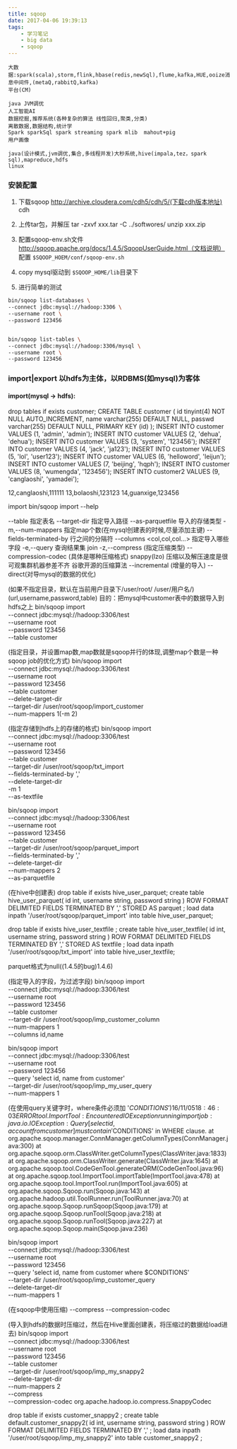 ```yaml
---
title: sqoop
date: 2017-04-06 19:39:13
tags:
	- 学习笔记
	- big data
	- sqoop
---
```


    大数据:spark(scala),storm,flink,hbase(redis,newSql),flume,kafka,HUE,ooize消息中间件,(metaQ,rabbitQ,kafka)
    平台(CM)

    java JVM调优
    人工智能AI
    数据挖掘,推荐系统(各种复杂的算法 线性回归,聚类,分类)
    离散数据,数据结构,统计学
    Spark sparkSql spark streaming spark mlib  mahout+pig
    用户画像

    java(设计模式,jvm调优,集合,多线程并发)大秒系统,hive(impala,tez，spark sql),mapreduce,hdfs
    linux

### 安装配置

1. 下载sqoop http://archive.cloudera.com/cdh5/cdh/5/(下载cdh版本地址)
cdh

2. 上传tar包，并解压
tar -zxvf xxx.tar -C ../softwores/
unzip xxx.zip

3. 配置sqoop-env.sh文件
http://sqoop.apache.org/docs/1.4.5/SqoopUserGuide.html（文档说明）
配置
`$SQOOP_HOEM/conf/sqoop-env.sh`
4. copy mysql驱动到
`$SQOOP_HOME/lib`目录下
5. 进行简单的测试

```bash
bin/sqoop list-databases \
--connect jdbc:mysql://hadoop:3306 \
--username root \
--password 123456


bin/sqoop list-tables \
--connect jdbc:mysql://hadoop:3306/mysql \
--username root \
--password 123456
```

### import|export  以hdfs为主体，以RDBMS(如mysql)为客体

#### import(mysql -> hdfs):
drop tables if exists customer;
CREATE TABLE customer (
  id tinyint(4) NOT NULL AUTO_INCREMENT,
  name varchar(255) DEFAULT NULL,
  passwd varchar(255) DEFAULT NULL,
  PRIMARY KEY (id)
);
INSERT INTO customer VALUES (1, 'admin', 'admin');
INSERT INTO customer VALUES (2, 'dehua', 'dehua');
INSERT INTO customer VALUES (3, 'system', '123456');
INSERT INTO customer VALUES (4, 'jack', 'ja123');
INSERT INTO customer VALUES (5, 'lol', 'user123');
INSERT INTO customer VALUES (6, 'helloword', 'leijun');
INSERT INTO customer VALUES (7, 'beijing', 'hqph');
INSERT INTO customer VALUES (8, 'wumengda', '123456');
INSERT INTO customer2 VALUES (9, 'canglaoshi', 'yamadei');

12,canglaoshi,111111
13,bolaoshi,123123
14,guanxige,123456


import
bin/sqoop import --help

 --table 指定表名
 --target-dir 指定导入路径
 --as-parquetfile  导入的存储类型
 -m,--num-mappers  指定map个数(在mysql创建表的时候,尽量添加主键)
 --fields-terminated-by 行之间的分隔符
 --columns <col,col,col...>  指定导入哪些字段
 -e,--query <statement>  查询结果集
 join
 -z,--compress (指定压缩类型)
 --compression-codec <codec>(具体是哪种压缩格式) snappy(lzo)
 压缩以及解压速度是很可观集群机器参差不齐 谷歌开源的压缩算法
 --incremental <import-type> (增量的导入)
 --direct(对导mysql的数据的优化)

 
(如果不指定目录，默认在当前用户目录下/user/root/ /user/用户名/)
(url,username,password,table)
目的：把mysql中customer表中的数据导入到hdfs之上
bin/sqoop import \
--connect jdbc:mysql://hadoop:3306/test \
--username root \
--password 123456 \
--table customer 


(指定目录，并设置map数,map数就是sqoop并行的体现,调整map个数是一种sqoop job的优化方式)
bin/sqoop import \
--connect jdbc:mysql://hadoop:3306/test \
--username root \
--password 123456 \
--table customer \
--delete-target-dir \
--target-dir /user/root/sqoop/import_customer \
--num-mappers 1(-m 2)

(指定存储到hdfs上的存储的格式)
bin/sqoop import \
--connect jdbc:mysql://hadoop:3306/test \
--username root \
--password 123456 \
--table customer \
--target-dir /user/root/sqoop/txt_import \
--fields-terminated-by ',' \
--delete-target-dir \
-m 1 \
--as-textfile

bin/sqoop import \
--connect jdbc:mysql://hadoop:3306/test \
--username root \
--password 123456 \
--table customer \
--target-dir /user/root/sqoop/parquet_import \
--fields-terminated-by ',' \
--delete-target-dir \
--num-mappers 2 \
--as-parquetfile 


(在hive中创建表)
drop table if exists hive_user_parquet; 
create table hive_user_parquet(
id int,
username string,
password string
)
ROW FORMAT DELIMITED FIELDS TERMINATED BY ','
STORED AS parquet ;
load data inpath '/user/root/sqoop/parquet_import' into table hive_user_parquet;

drop table if exists hive_user_textfile ;
create table hive_user_textfile(
id int,
username string,
password string
)
ROW FORMAT DELIMITED FIELDS TERMINATED BY ','
STORED AS textfile ;
load data inpath '/user/root/sqoop/txt_import' into table hive_user_textfile;

parquet格式为null((1.4.5的bug)1.4.6)


(指定导入的字段，为过滤字段)
bin/sqoop import \
--connect jdbc:mysql://hadoop:3306/test \
--username root \
--password 123456 \
--table customer \
--target-dir /user/root/sqoop/imp_customer_column \
--num-mappers 1 \
--columns id,name

bin/sqoop import \
--connect jdbc:mysql://hadoop:3306/test \
--username root \
--password 123456 \
--query 'select id, name from customer' \
--target-dir /user/root/sqoop/imp_my_user_query \
--num-mappers 1


(在使用query关键字时，where条件必须加 '$CONDITIONS' )
16/11/05 18:46:03 ERROR tool.ImportTool: Encountered IOException running import job: java.io.IOException: Query [select id, account from customer] must contain '$CONDITIONS' in WHERE clause.
        at org.apache.sqoop.manager.ConnManager.getColumnTypes(ConnManager.java:300)
        at org.apache.sqoop.orm.ClassWriter.getColumnTypes(ClassWriter.java:1833)
        at org.apache.sqoop.orm.ClassWriter.generate(ClassWriter.java:1645)
        at org.apache.sqoop.tool.CodeGenTool.generateORM(CodeGenTool.java:96)
        at org.apache.sqoop.tool.ImportTool.importTable(ImportTool.java:478)
        at org.apache.sqoop.tool.ImportTool.run(ImportTool.java:605)
        at org.apache.sqoop.Sqoop.run(Sqoop.java:143)
        at org.apache.hadoop.util.ToolRunner.run(ToolRunner.java:70)
        at org.apache.sqoop.Sqoop.runSqoop(Sqoop.java:179)
        at org.apache.sqoop.Sqoop.runTool(Sqoop.java:218)
        at org.apache.sqoop.Sqoop.runTool(Sqoop.java:227)
        at org.apache.sqoop.Sqoop.main(Sqoop.java:236)

bin/sqoop import \
--connect jdbc:mysql://hadoop:3306/test \
--username root \
--password 123456 \
--query 'select id, name from customer where $CONDITIONS' \
--target-dir /user/root/sqoop/imp_customer_query \
--delete-target-dir \
--num-mappers 1

(在sqoop中使用压缩)
--compress
--compression-codec


(导入到hdfs的数据时压缩过，然后在Hive里面创建表，将压缩过的数据给load进去)
bin/sqoop import \
--connect jdbc:mysql://hadoop:3306/test \
--username root \
--password 123456 \
--table customer \
--target-dir /user/root/sqoop/imp_my_snappy2 \
--delete-target-dir \
--num-mappers 2 \
--compress \
--compression-codec org.apache.hadoop.io.compress.SnappyCodec

drop table if exists customer_snappy2 ;
create table default.customer_snappy2(
id int,
username string,
password string
)
ROW FORMAT DELIMITED FIELDS TERMINATED BY ',' ;
load data inpath '/user/root/sqoop/imp_my_snappy2' into table customer_snappy2 ;

